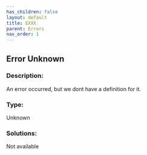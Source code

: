 ```yaml
---
has_children: false
layout: default
title: EXXX
parent: Errors
nav_order: 1
---
```

## Error Unknown

### Description:
An error occurred, but we dont have a definition for it.

### Type:
Unknown

### Solutions:
Not available